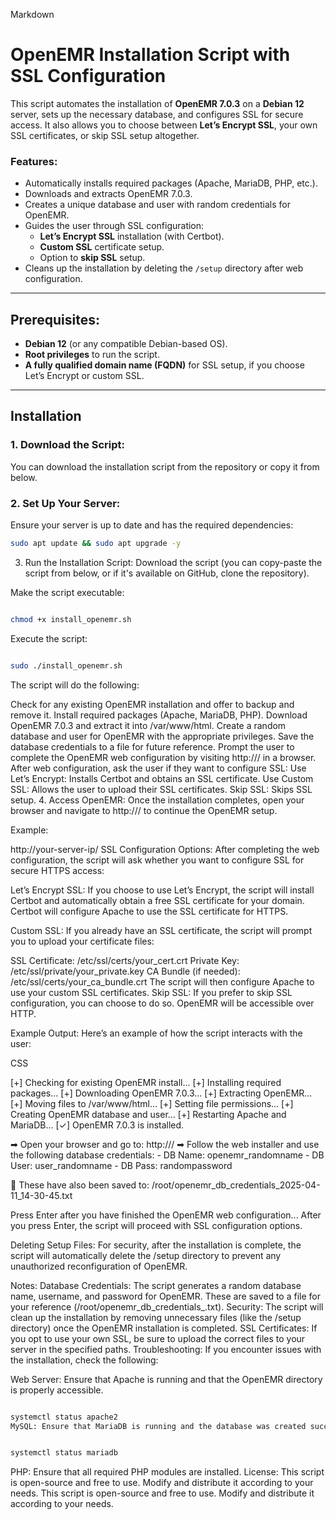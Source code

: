Markdown

# OpenEMR Installation Script with SSL Configuration

This script automates the installation of **OpenEMR 7.0.3** on a **Debian 12** server, sets up the necessary database, and configures SSL for secure access. It also allows you to choose between **Let’s Encrypt SSL**, your own SSL certificates, or skip SSL setup altogether.

### Features:
- Automatically installs required packages (Apache, MariaDB, PHP, etc.).
- Downloads and extracts OpenEMR 7.0.3.
- Creates a unique database and user with random credentials for OpenEMR.
- Guides the user through SSL configuration:
  - **Let’s Encrypt SSL** installation (with Certbot).
  - **Custom SSL** certificate setup.
  - Option to **skip SSL** setup.
- Cleans up the installation by deleting the `/setup` directory after web configuration.

---

## Prerequisites:
- **Debian 12** (or any compatible Debian-based OS).
- **Root privileges** to run the script.
- **A fully qualified domain name (FQDN)** for SSL setup, if you choose Let’s Encrypt or custom SSL.

---

## Installation

### 1. Download the Script:
You can download the installation script from the repository or copy it from below.

### 2. Set Up Your Server:
Ensure your server is up to date and has the required dependencies:
```bash
sudo apt update && sudo apt upgrade -y
```
3. Run the Installation Script:
Download the script (you can copy-paste the script from below, or if it's available on GitHub, clone the repository).

Make the script executable:

```Bash

chmod +x install_openemr.sh
```
Execute the script:

```Bash

sudo ./install_openemr.sh
```
The script will do the following:

Check for any existing OpenEMR installation and offer to backup and remove it.
Install required packages (Apache, MariaDB, PHP).
Download OpenEMR 7.0.3 and extract it into /var/www/html.
Create a random database and user for OpenEMR with the appropriate privileges.
Save the database credentials to a file for future reference.
Prompt the user to complete the OpenEMR web configuration by visiting http://<your-server-ip>/ in a browser.
After web configuration, ask the user if they want to configure SSL:
Use Let’s Encrypt: Installs Certbot and obtains an SSL certificate.
Use Custom SSL: Allows the user to upload their SSL certificates.
Skip SSL: Skips SSL setup.
4. Access OpenEMR:
Once the installation completes, open your browser and navigate to http://<your-server-ip>/ to continue the OpenEMR setup.

Example:

http://your-server-ip/
SSL Configuration Options:
After completing the web configuration, the script will ask whether you want to configure SSL for secure HTTPS access:

Let’s Encrypt SSL:
If you choose to use Let’s Encrypt, the script will install Certbot and automatically obtain a free SSL certificate for your domain. Certbot will configure Apache to use the SSL certificate for HTTPS.

Custom SSL:
If you already have an SSL certificate, the script will prompt you to upload your certificate files:

SSL Certificate: /etc/ssl/certs/your_cert.crt
Private Key: /etc/ssl/private/your_private.key
CA Bundle (if needed): /etc/ssl/certs/your_ca_bundle.crt The script will then configure Apache to use your custom SSL certificates.
Skip SSL:
If you prefer to skip SSL configuration, you can choose to do so. OpenEMR will be accessible over HTTP.

Example Output:
Here’s an example of how the script interacts with the user:

CSS

[+] Checking for existing OpenEMR install...
[+] Installing required packages...
[+] Downloading OpenEMR 7.0.3...
[+] Extracting OpenEMR...
[+] Moving files to /var/www/html...
[+] Setting file permissions...
[+] Creating OpenEMR database and user...
[+] Restarting Apache and MariaDB...
[✓] OpenEMR 7.0.3 is installed.

➡ Open your browser and go to: http://<your-server-ip>/
➡ Follow the web installer and use the following database credentials:
    - DB Name: openemr_randomname
    - DB User: user_randomname
    - DB Pass: randompassword

📝 These have also been saved to: /root/openemr_db_credentials_2025-04-11_14-30-45.txt

Press Enter after you have finished the OpenEMR web configuration...
After you press Enter, the script will proceed with SSL configuration options.

Deleting Setup Files:
For security, after the installation is complete, the script will automatically delete the /setup directory to prevent any unauthorized reconfiguration of OpenEMR.

Notes:
Database Credentials: The script generates a random database name, username, and password for OpenEMR. These are saved to a file for your reference (/root/openemr_db_credentials_<timestamp>.txt).
Security: The script will clean up the installation by removing unnecessary files (like the /setup directory) once the OpenEMR installation is completed.
SSL Certificates: If you opt to use your own SSL, be sure to upload the correct files to your server in the specified paths.
Troubleshooting:
If you encounter issues with the installation, check the following:

Web Server: Ensure that Apache is running and that the OpenEMR directory is properly accessible.
```Bash

systemctl status apache2
MySQL: Ensure that MariaDB is running and the database was created successfully.
```
```Bash

systemctl status mariadb
```
PHP: Ensure that all required PHP modules are installed.
License: This script is open-source and free to use. Modify and distribute it according to your needs.
This script is open-source and free to use. Modify and distribute it according to your needs.
